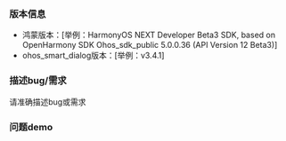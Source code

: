 ### 版本信息
- 鸿蒙版本：[举例：HarmonyOS NEXT Developer Beta3 SDK, based on OpenHarmony SDK Ohos_sdk_public 5.0.0.36 (API Version 12 Beta3)]
- ohos_smart_dialog版本：[举例：v3.4.1]

### 描述bug/需求
请准确描述bug或需求

### 问题demo
<!-- 提供可复现问题的最简demo，如果连demo都懒得提供，你觉得我会愿意耗费精力，免费帮你解决问题吗? -->
